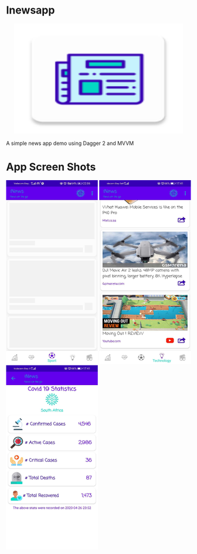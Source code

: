 # Inewsapp

<p align="center">
  <img width="460" height="300" src="https://github.com/MicahSphelele/Inewsapp/blob/master/app/src/main/res/mipmap-xxhdpi/ic_launcher.png">
</p>

A simple news app demo using Dagger 2 and MVVM

# App Screen Shots
<div>
  <img src="https://github.com/MicahSphelele/Inewsapp/blob/master/pics/screen_shot_1.jpg" width="250" height="500"/>
<img src="https://github.com/MicahSphelele/Inewsapp/blob/master/pics/screen_shot_2.jpg" width="250" height="500"/>
<img src="https://github.com/MicahSphelele/Inewsapp/blob/master/pics/screen_shot_3.jpg" width="250" height="500"/>
</div>


